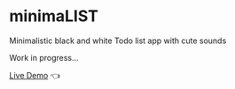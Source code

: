 # minimaLIST

Minimalistic black and white Todo list app with cute sounds

Work in progress...

[Live Demo](https://mariuszciaston.github.io/minimaLIST/) :point_left:
